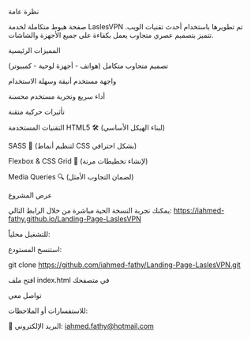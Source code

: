 نظرة عامة

صفحة هبوط متكاملة لخدمة LaslesVPN تم تطويرها باستخدام أحدث تقنيات الويب. تتميز بتصميم عصري متجاوب يعمل بكفاءة على جميع الأجهزة والشاشات.

المميزات الرئيسية

تصميم متجاوب متكامل (هواتف - أجهزة لوحية - كمبيوتر)

واجهة مستخدم أنيقة وسهلة الاستخدام

أداء سريع وتجربة مستخدم محسنة

تأثيرات حركية متقنة

التقنيات المستخدمة
HTML5 🛠️ (لبناء الهيكل الأساسي)

SASS 🎨 (لتنظيم أنماط CSS بشكل احترافي)

Flexbox & CSS Grid 📱 (لإنشاء تخطيطات مرنة)

Media Queries 🔍 (لضمان التجاوب الأمثل)

عرض المشروع

يمكنك تجربة النسخة الحية مباشرة من خلال الرابط التالي:
https://iahmed-fathy.github.io/Landing-Page-LaslesVPN

للتشغيل محلياً:

استنسخ المستودع:


git clone https://github.com/iahmed-fathy/Landing-Page-LaslesVPN.git

افتح ملف index.html في متصفحك

تواصل معي

للاستفسارات أو الملاحظات:

📧 البريد الإلكتروني: iahmed.fathy@hotmail.com

